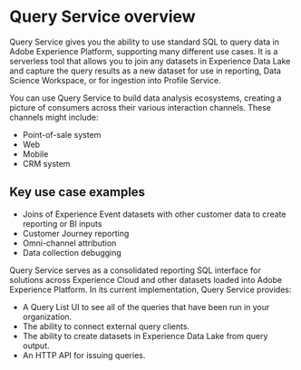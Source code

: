 # Query Service overview

Query Service gives you the ability to use standard SQL to query data in Adobe Experience Platform, supporting many different use cases. It is a serverless tool that allows you to join any datasets in Experience Data Lake and capture the query results as a new dataset for use in reporting, Data Science Workspace, or for ingestion into Profile Service. 

You can use Query Service to build data analysis ecosystems, creating a picture of consumers across their various interaction channels. These channels might include:

* Point-of-sale system
* Web
* Mobile
* CRM system

## Key use case examples
* Joins of Experience Event datasets with other customer data to create reporting or BI inputs
* Customer Journey reporting
* Omni-channel attribution
* Data collection debugging

Query Service serves as a consolidated reporting SQL interface for solutions across Experience Cloud and other datasets loaded into Adobe Experience Platform. In its current implementation, Query Service provides:

* A Query List UI to see all of the queries that have been run in your organization.
* The ability to connect external query clients.
* The ability to create datasets in Experience Data Lake from query output.
* An HTTP API for issuing queries.

